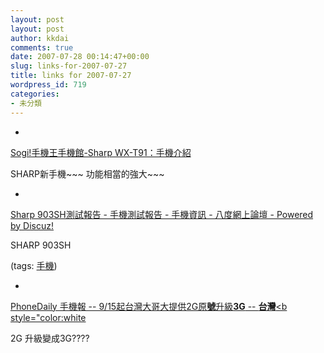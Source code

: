 ```yaml
---
layout: post
layout: post
author: kkdai
comments: true
date: 2007-07-28 00:14:47+00:00
slug: links-for-2007-07-27
title: links for 2007-07-27
wordpress_id: 719
categories:
- 未分類
---
```



	
  * 
		

[Sogi!手機王手機館-Sharp WX-T91：手機介紹](http://www.sogi.com.tw/newsogi/sogiIndex.asp?pro_no=1942)


		

SHARP新手機~~~ 功能相當的強大~~~


	

	
  * 
		

[Sharp 903SH測試報告 - 手機測試報告 - 手機資訊 - 八度網上論壇 - Powered by Discuz!](http://forum.8cyber.com/viewthread.php?tid=14419029)


		

SHARP 903SH


		

(tags: [手機](http://del.icio.us/kkdai/手機))


	

	
  * 
		

[PhoneDaily 手機報 -- 9/15起台灣大哥大提供2G原**號**升級**3G** -- **台灣**<b style="color:white](http://72.14.235.104/search?q=cache:_UN-7ZDU8qcJ:www.phonedaily.com/talk/%3Fprod_id%3D101%26tid%3D2507434%26Page%3D0%202g%E8%BD%893g%E9%96%80%E8%99%9F%20%E5%8F%B0%E7%81%A3%E5%A4%A7%E5%93%A5%E5%A4%A7&hl=zh-TW&ct=clnk&cd=1&gl=tw&lr=lang_zh-TW)


		

2G 升級變成3G????


	



